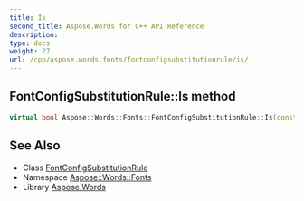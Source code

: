 ```yaml
---
title: Is
second_title: Aspose.Words for C++ API Reference
description: 
type: docs
weight: 27
url: /cpp/aspose.words.fonts/fontconfigsubstitutionrule/is/
---
```

## FontConfigSubstitutionRule::Is method




```cpp
virtual bool Aspose::Words::Fonts::FontConfigSubstitutionRule::Is(const System::TypeInfo &target) const override
```

## See Also

* Class [FontConfigSubstitutionRule](../)
* Namespace [Aspose::Words::Fonts](../../)
* Library [Aspose.Words](../../../)
